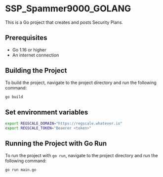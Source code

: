 # SSP_Spammer9000_GOLANG

This is a Go project that creates and posts Security Plans.

## Prerequisites

- Go 1.16 or higher
- An internet connection

## Building the Project

To build the project, navigate to the project directory and run the following command:

```bash
go build
```

## Set environment variables

```bash
export REGSCALE_DOMAIN="https://regscale.whatever.io"
export REGSCALE_TOKEN="Beaerer <token>"
```


## Running the Project with Go Run

To run the project with `go run`, navigate to the project directory and run the following command:

```bash
go run main.go
```

